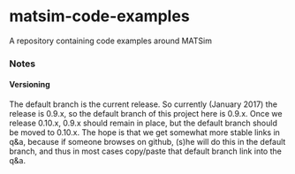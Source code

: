 # matsim-code-examples
A repository containing code examples around MATSim

### Notes

#### Versioning

The default branch is the current release.  So currently (January 2017) the release is 0.9.x, so the default branch of this project here is 0.9.x.  Once we release 0.10.x, 0.9.x should remain in place, but the default branch should be moved to 0.10.x.  The hope is that we get somewhat more stable links in q&a, because if someone browses on github, (s)he will do this in the default branch, and thus in most cases copy/paste that default branch link into the q&a.
